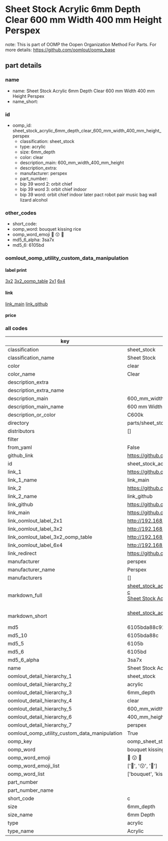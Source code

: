 # Sheet Stock Acrylic 6mm Depth Clear 600 mm Width 400 mm Height Perspex  

note: This is part of OOMP the Oopen Organization Method For Parts. For more details: https://github.com/oomlout/oomp_base

##  part details
  







### name
* name: Sheet Stock Acrylic 6mm Depth Clear 600 mm Width 400 mm Height Perspex
* name_short: 
### id
* oomp_id: sheet_stock_acrylic_6mm_depth_clear_600_mm_width_400_mm_height_perspex
  * classification: sheet_stock
  * type: acrylic
  * size: 6mm_depth
  * color: clear
  * description_main: 600_mm_width_400_mm_height
  * description_extra: 
  * manufacturer: perspex
  * part_number: 
  * bip 39 word 2: orbit chief
  * bip 39 word 3: orbit chief indoor
  * bip 39 word: orbit chief indoor later pact robot pair music bag wall lizard alcohol

### other_codes
* short_code: 
* oomp_word: bouquet kissing rice
* oomp_word_emoji :bouquet: :kissing: :rice:
* md5_6_alpha: 3sa7x
* md5_6: 6105bd






### oomlout_oomp_utility_custom_data_manipulation
#### label print
[3x2](http://192.168.1.245:1112/?label=oomp%203sa7x)
[3x2_oomp_table](http://192.168.1.108:1112/?label=oomp%203sa7x)
[2x1](http://192.168.1.242:1112/?label=oomp%203sa7x)
[6x4](http://192.168.1.55:1112/?label=oomp%203sa7x)    

#### link

[link_main](https://github.com/oomlout/oomlout_oomp_version_1_messy/tree/main/parts/sheet_stock_acrylic_6mm_depth_clear_600_mm_width_400_mm_height_perspex) [link_github](https://github.com/oomlout/oomlout_oomp_version_1_messy/tree/main/parts/sheet_stock_acrylic_6mm_depth_clear_600_mm_width_400_mm_height_perspex)                             

#### price







### all codes 
| key | value |  
| --- | --- |  
| classification | sheet_stock |  
| classification_name | Sheet Stock |  
| color | clear |  
| color_name | Clear |  
| description_extra |  |  
| description_extra_name |  |  
| description_main | 600_mm_width_400_mm_height |  
| description_main_name | 600 mm Width 400 mm Height |  
| description_or_color | C600k |  
| directory | parts/sheet_stock_acrylic_6mm_depth_clear_600_mm_width_400_mm_height_perspex |  
| distributors | [] |  
| filter |  |  
| from_yaml | False |  
| github_link | https://github.com/oomlout/oomlout_oomp_part_src/tree/main/parts/sheet_stock_acrylic_6mm_depth_clear_600_mm_width_400_mm_height_perspex |  
| id | sheet_stock_acrylic_6mm_depth_clear_600_mm_width_400_mm_height_perspex |  
| link_1 | https://github.com/oomlout/oomlout_oomp_version_1_messy/tree/main/parts/sheet_stock_acrylic_6mm_depth_clear_600_mm_width_400_mm_height_perspex |  
| link_1_name | link_main |  
| link_2 | https://github.com/oomlout/oomlout_oomp_version_1_messy/tree/main/parts/sheet_stock_acrylic_6mm_depth_clear_600_mm_width_400_mm_height_perspex |  
| link_2_name | link_github |  
| link_github | https://github.com/oomlout/oomlout_oomp_version_1_messy/tree/main/parts/sheet_stock_acrylic_6mm_depth_clear_600_mm_width_400_mm_height_perspex |  
| link_main | https://github.com/oomlout/oomlout_oomp_version_1_messy/tree/main/parts/sheet_stock_acrylic_6mm_depth_clear_600_mm_width_400_mm_height_perspex |  
| link_oomlout_label_2x1 | http://192.168.1.242:1112/?label=oomp%203sa7x |  
| link_oomlout_label_3x2 | http://192.168.1.245:1112/?label=oomp%203sa7x |  
| link_oomlout_label_3x2_oomp_table | http://192.168.1.108:1112/?label=oomp%203sa7x |  
| link_oomlout_label_6x4 | http://192.168.1.55:1112/?label=oomp%203sa7x |  
| link_redirect | https://github.com/oomlout/oomlout_oomp_version_1_messy/tree/main/parts/sheet_stock_acrylic_6mm_depth_clear_600_mm_width_400_mm_height_perspex |  
| manufacturer | perspex |  
| manufacturer_name | Perspex |  
| manufacturers | [] |  
| markdown_full | [sheet_stock_acrylic_6mm_depth_clear_600_mm_width_400_mm_height_perspex](none)<br>[c](none)<br>[Sheet Stock Acrylic 6Mm Depth Clear 600 Mm Width 400 Mm Height Perspex](none)<br><br> |  
| markdown_short | [sheet_stock_acrylic_6mm_depth_clear_600_mm_width_400_mm_height_perspex](none)<br><br> |  
| md5 | 6105bda88c91f3e2eccf57d4e609f4df |  
| md5_10 | 6105bda88c |  
| md5_5 | 6105b |  
| md5_6 | 6105bd |  
| md5_6_alpha | 3sa7x |  
| name | Sheet Stock Acrylic 6mm Depth Clear 600 mm Width 400 mm Height Perspex |  
| oomlout_detail_hierarchy_1 | sheet_stock |  
| oomlout_detail_hierarchy_2 | acrylic |  
| oomlout_detail_hierarchy_3 | 6mm_depth |  
| oomlout_detail_hierarchy_4 | clear |  
| oomlout_detail_hierarchy_5 | 600_mm_width |  
| oomlout_detail_hierarchy_6 | 400_mm_height |  
| oomlout_detail_hierarchy_7 | perspex |  
| oomlout_oomp_utility_custom_data_manipulation | True |  
| oomp_key | oomp_sheet_stock_acrylic_6mm_depth_clear_600_mm_width_400_mm_height_perspex |  
| oomp_word | bouquet kissing rice |  
| oomp_word_emoji | :bouquet: :kissing: :rice: |  
| oomp_word_emoji_list | [':bouquet:', ':kissing:', ':rice:'] |  
| oomp_word_list | ['bouquet', 'kissing', 'rice'] |  
| part_number |  |  
| part_number_name |  |  
| short_code | c |  
| size | 6mm_depth |  
| size_name | 6mm Depth |  
| type | acrylic |  
| type_name | Acrylic |  
